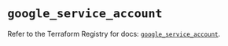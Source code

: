 # `google_service_account`

Refer to the Terraform Registry for docs: [`google_service_account`](https://registry.terraform.io/providers/hashicorp/google-beta/5.37.0/docs/resources/google_service_account).
